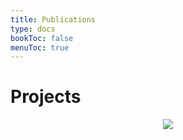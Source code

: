 ```yaml
---
title: Publications
type: docs
bookToc: false
menuToc: true
---
```


# Projects

<div class="item1" style="text-align:center">
    <img src="/media/cola_projects.png", class="center">
</div>